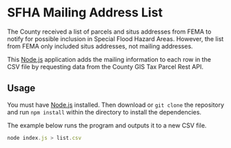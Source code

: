 # SFHA Mailing Address List

The County received a list of parcels and situs addresses from FEMA to notify
for possible inclusion in Special Flood Hazard Areas. However, the list from
FEMA only included situs addresses, not mailing addresses.

This [Node.js](http://nodejs.com) application adds the mailing information to
each row in the CSV file by requesting data from the County GIS Tax Parcel Rest
API.

## Usage

You must have [Node.js](http://node.js.com) installed. Then download or `git
clone` the repository and run `npm install` within the directory to install the
dependencies.

The example below runs the program and outputs it to a new CSV file.
``` javascript
node index.js > list.csv
```
